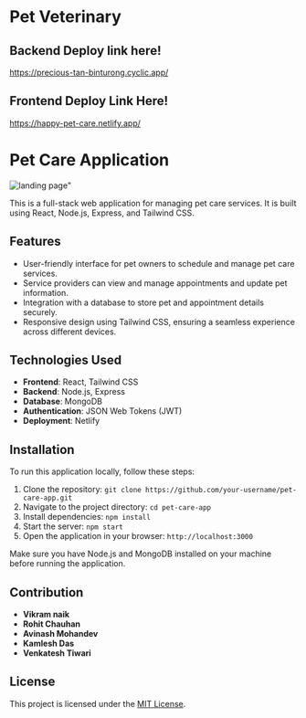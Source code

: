 
# Pet Veterinary

## Backend Deploy link here!
https://precious-tan-binturong.cyclic.app/

## Frontend Deploy Link Here!
https://happy-pet-care.netlify.app/

# Pet Care Application

![landing page](https://i.pinimg.com/736x/23/05/0c/23050cdce12d2968280e571276f65cdb.jpg)"

This is a full-stack web application for managing pet care services. It is built using React, Node.js, Express, and Tailwind CSS.

## Features

- User-friendly interface for pet owners to schedule and manage pet care services.
- Service providers can view and manage appointments and update pet information.
- Integration with a database to store pet and appointment details securely.
- Responsive design using Tailwind CSS, ensuring a seamless experience across different devices.

## Technologies Used

- **Frontend**: React, Tailwind CSS
- **Backend**: Node.js, Express
- **Database**: MongoDB
- **Authentication**: JSON Web Tokens (JWT)
- **Deployment**: Netlify

## Installation

To run this application locally, follow these steps:

1. Clone the repository: `git clone https://github.com/your-username/pet-care-app.git`
2. Navigate to the project directory: `cd pet-care-app`
3. Install dependencies: `npm install`
4. Start the server: `npm start`
5. Open the application in your browser: `http://localhost:3000`

Make sure you have Node.js and MongoDB installed on your machine before running the application.

## Contribution

- **Vikram naik**
- **Rohit Chauhan**
- **Avinash Mohandev**
- **Kamlesh Das**
- **Venkatesh Tiwari**



## License

This project is licensed under the [MIT License](LICENSE).

